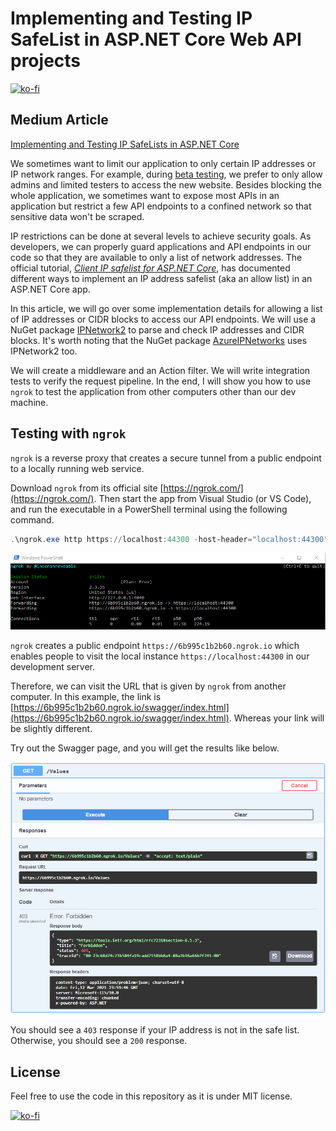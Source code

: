 # Implementing and Testing IP SafeList in ASP.NET Core Web API projects

[![ko-fi](https://ko-fi.com/img/githubbutton_sm.svg)](https://ko-fi.com/I3I63W4OK)

## Medium Article

[Implementing and Testing IP SafeLists in ASP.NET Core](https://codeburst.io/implementing-and-testing-ip-safelists-in-asp-net-core-dbd9e6f4b696)

We sometimes want to limit our application to only certain IP addresses or IP network ranges. For example, during [beta testing](https://en.wikipedia.org/wiki/Software_testing), we prefer to only allow admins and limited testers to access the new website. Besides blocking the whole application, we sometimes want to expose most APIs in an application but restrict a few API endpoints to a confined network so that sensitive data won't be scraped.

IP restrictions can be done at several levels to achieve security goals. As developers, we can properly guard applications and API endpoints in our code so that they are available to only a list of network addresses. The official tutorial, _[Client IP safelist for ASP.NET Core](https://docs.microsoft.com/en-us/aspnet/core/security/ip-safelist)_, has documented different ways to implement an IP address safelist (aka an allow list) in an ASP.NET Core app.

In this article, we will go over some implementation details for allowing a list of IP addresses or CIDR blocks to access our API endpoints. We will use a NuGet package [IPNetwork2](https://www.nuget.org/packages/IPNetwork2/) to parse and check IP addresses and CIDR blocks. It's worth noting that the NuGet package [AzureIPNetworks](https://www.nuget.org/packages/AzureIPNetworks/) uses IPNetwork2 too.

We will create a middleware and an Action filter. We will write integration tests to verify the request pipeline. In the end, I will show you how to use `ngrok` to test the application from other computers other than our dev machine.

## Testing with `ngrok`

`ngrok` is a reverse proxy that creates a secure tunnel from a public endpoint to a locally running web service.

Download `ngrok` from its official site [https://ngrok.com/](https://ngrok.com/). Then start the app from Visual Studio (or VS Code), and run the executable in a PowerShell terminal using the following command.

```powershell
.\ngrok.exe http https://localhost:44300 -host-header="localhost:44300"
```

![ngrok running in a PowerShell terminal](./images/ngrok-powershell.png)

`ngrok` creates a public endpoint `https://6b995c1b2b60.ngrok.io` which enables people to visit the local instance `https://localhost:44300` in our development server.

Therefore, we can visit the URL that is given by `ngrok` from another computer. In this example, the link is [https://6b995c1b2b60.ngrok.io/swagger/index.html](https://6b995c1b2b60.ngrok.io/swagger/index.html). Whereas your link will be slightly different.

Try out the Swagger page, and you will get the results like below.

![API has IP restriction](./images/IP-restriction-API-Swagger_UI.png)

You should see a `403` response if your IP address is not in the safe list. Otherwise, you should see a `200` response.

## License

Feel free to use the code in this repository as it is under MIT license.

[![ko-fi](https://ko-fi.com/img/githubbutton_sm.svg)](https://ko-fi.com/I3I63W4OK)
